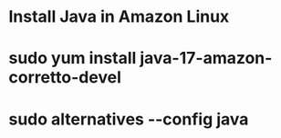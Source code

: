 # Install Java in Amazon Linux
# sudo yum install java-17-amazon-corretto-devel
# sudo alternatives --config java
 
